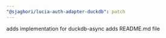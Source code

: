 ```yaml
---
"@sjaghori/lucia-auth-adapter-duckdb": patch
---
```


adds implementation for duckdb-async
adds README.md file
